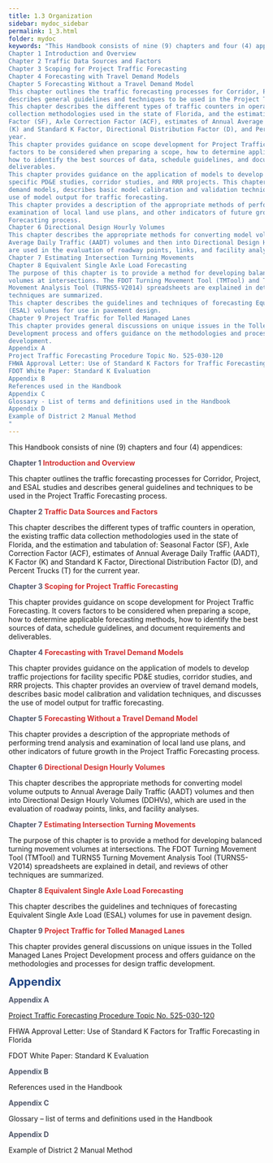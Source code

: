 ```yaml
---
title: 1.3 Organization
sidebar: mydoc_sidebar
permalink: 1_3.html
folder: mydoc
keywords: "This Handbook consists of nine (9) chapters and four (4) appendices:
Chapter 1 Introduction and Overview
Chapter 2 Traffic Data Sources and Factors
Chapter 3 Scoping for Project Traffic Forecasting
Chapter 4 Forecasting with Travel Demand Models
Chapter 5 Forecasting Without a Travel Demand Model
This chapter outlines the traffic forecasting processes for Corridor, Project, and ESAL studies and
describes general guidelines and techniques to be used in the Project Traffic Forecasting process.
This chapter describes the different types of traffic counters in operation, the existing traffic data
collection methodologies used in the state of Florida, and the estimation and tabulation of: Seasonal
Factor (SF), Axle Correction Factor (ACF), estimates of Annual Average Daily Traffic (AADT), K Factor
(K) and Standard K Factor, Directional Distribution Factor (D), and Percent Trucks (T) for the current
year.
This chapter provides guidance on scope development for Project Traffic Forecasting. It covers
factors to be considered when preparing a scope, how to determine applicable forecasting methods,
how to identify the best sources of data, schedule guidelines, and document requirements and
deliverables.
This chapter provides guidance on the application of models to develop traffic projections for facility
specific PD&E studies, corridor studies, and RRR projects. This chapter provides an overview of travel
demand models, describes basic model calibration and validation techniques, and discusses the
use of model output for traffic forecasting.
This chapter provides a description of the appropriate methods of performing trend analysis and
examination of local land use plans, and other indicators of future growth in the Project Traffic
Forecasting process.
Chapter 6 Directional Design Hourly Volumes
This chapter describes the appropriate methods for converting model volume outputs to Annual
Average Daily Traffic (AADT) volumes and then into Directional Design Hourly Volumes (DDHVs), which
are used in the evaluation of roadway points, links, and facility analyses.
Chapter 7 Estimating Intersection Turning Movements
Chapter 8 Equivalent Single Axle Load Forecasting
The purpose of this chapter is to provide a method for developing balanced turning movement
volumes at intersections. The FDOT Turning Movement Tool (TMTool) and TURNS5 Turning
Movement Analysis Tool (TURNS5-V2014) spreadsheets are explained in detail, and reviews of other
techniques are summarized.
This chapter describes the guidelines and techniques of forecasting Equivalent Single Axle Load
(ESAL) volumes for use in pavement design.
Chapter 9 Project Traffic for Tolled Managed Lanes
This chapter provides general discussions on unique issues in the Tolled Managed Lanes Project
Development process and offers guidance on the methodologies and processes for design traffic
development.
Appendix A
Project Traffic Forecasting Procedure Topic No. 525-030-120
FHWA Approval Letter: Use of Standard K Factors for Traffic Forecasting in Florida
FDOT White Paper: Standard K Evaluation
Appendix B
References used in the Handbook
Appendix C
Glossary - List of terms and definitions used in the Handbook
Appendix D
Example of District 2 Manual Method
"
---
```


<style>
  div{text-align: justify;}
</style>

This Handbook consists of nine (9) chapters and four (4) appendices:

<b><span style="color:#50576b">Chapter 1 </span></b><b><span style="color: #d32f2f;">Introduction and Overview</span></b>

This chapter outlines the traffic forecasting processes for Corridor, Project, and ESAL studies and
describes general guidelines and techniques to be used in the Project Traffic Forecasting process.

<b><span style="color:#50576b">Chapter 2 </span></b><b><span style="color: #d32f2f;">Traffic Data Sources and Factors</span></b>

This chapter describes the different types of traffic counters in operation, the existing traffic data
collection methodologies used in the state of Florida, and the estimation and tabulation of: Seasonal
Factor (SF), Axle Correction Factor (ACF), estimates of Annual Average Daily Traffic (AADT), K Factor
(K) and Standard K Factor, Directional Distribution Factor (D), and Percent Trucks (T) for the current
year.

<b><span style="color:#50576b">Chapter 3 </span></b><b><span style="color: #d32f2f;">Scoping for Project Traffic Forecasting</span></b>

This chapter provides guidance on scope development for Project Traffic Forecasting. It covers
factors to be considered when preparing a scope, how to determine applicable forecasting methods,
how to identify the best sources of data, schedule guidelines, and document requirements and
deliverables.

<b><span style="color:#50576b">Chapter 4 </span></b><b><span style="color: #d32f2f;">Forecasting with Travel Demand Models</span></b>

This chapter provides guidance on the application of models to develop traffic projections for facility
specific PD&E studies, corridor studies, and RRR projects. This chapter provides an overview of travel
demand models, describes basic model calibration and validation techniques, and discusses the
use of model output for traffic forecasting.

<b><span style="color:#50576b">Chapter 5 </span></b><b><span style="color: #d32f2f;">Forecasting Without a Travel Demand Model</span></b>

This chapter provides a description of the appropriate methods of performing trend analysis and
examination of local land use plans, and other indicators of future growth in the Project Traffic
Forecasting process.

<b><span style="color:#50576b">Chapter 6 </span></b><b><span style="color: #d32f2f;">Directional Design Hourly Volumes</span></b>

This chapter describes the appropriate methods for converting model volume outputs to Annual
Average Daily Traffic (AADT) volumes and then into Directional Design Hourly Volumes (DDHVs), which
are used in the evaluation of roadway points, links, and facility analyses.

<b><span style="color:#50576b">Chapter 7 </span></b><b><span style="color: #d32f2f;">Estimating Intersection Turning Movements</span></b>

The purpose of this chapter is to provide a method for developing balanced turning movement
volumes at intersections. The FDOT Turning Movement Tool (TMTool) and TURNS5 Turning
Movement Analysis Tool (TURNS5-V2014) spreadsheets are explained in detail, and reviews of other
techniques are summarized.

<b><span style="color:#50576b">Chapter 8 </span></b><b><span style="color: #d32f2f;">Equivalent Single Axle Load Forecasting</span></b>

This chapter describes the guidelines and techniques of forecasting Equivalent Single Axle Load
(ESAL) volumes for use in pavement design.

<b><span style="color:#50576b">Chapter 9 </span></b><b><span style="color: #d32f2f;">Project Traffic for Tolled Managed Lanes</span></b>

This chapter provides general discussions on unique issues in the Tolled Managed Lanes Project
Development process and offers guidance on the methodologies and processes for design traffic
development.


<span style="color:#1e4383; font-size: 22px; padding-top: 12rem; padding-bottom: 12rem"><b>Appendix</b></span>

<span style="color:#50576b"><b>Appendix A</b></span>

<a href="https://pdl.fdot.gov/api/procedures/downloadProcedure/525-030-120" target="_blank">Project Traffic Forecasting Procedure Topic No. 525-030-120</a>

FHWA Approval Letter: Use of Standard K Factors for Traffic Forecasting in Florida

FDOT White Paper: Standard K Evaluation

<span style="color:#50576b"><b>Appendix B</b></span>

References used in the Handbook

<span style="color:#50576b"><b>Appendix C</b></span>

Glossary – list of terms and definitions used in the Handbook

<span style="color:#50576b"><b>Appendix D</b></span>

Example of District 2 Manual Method
